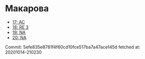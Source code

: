 # Макарова
- [17: AC](17.md)
- [18: RE 3](18.md)
- [19: NA](19.md)
- [20: NA](20.md)

Commit: 5efe835e8781f4f60cd10fce517ba7a47ace145d
 fetched at: 20201014-210230
